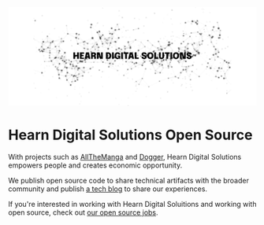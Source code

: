 ![Design. Build. Succeed. Hearn Digital Solutions.](https://github.com/HearnDigitalSolutions/.github/blob/main/header-light.png?raw=true)

# Hearn Digital Solutions Open Source

With projects such as [AllTheManga](https://allthemanga.com/) and [Dogger](https://dogger.app/), Hearn Digital Solutions empowers people and creates economic opportunity.

We publish open source code to share technical artifacts with the broader community and publish [a tech blog](https://hearndigitalsolutions.co.uk/blog) to share our experiences.

If you're interested in working with Hearn Digital Soluitions and working with open source, check out [our open source jobs](https://hearndigitalsolutions.co.uk/jobs).
